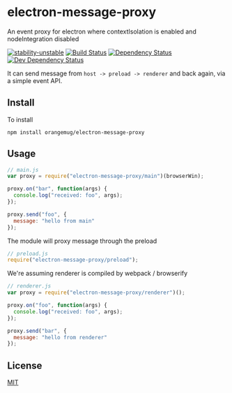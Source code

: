 # electron-message-proxy
An event proxy for electron where contextIsolation is enabled and nodeIntegration disabled

[![stability-unstable](https://img.shields.io/badge/stability-unstable-yellow.svg)][stability]
[![Build Status](https://circleci.com/gh/orangemug/electron-message-proxy.png?style=shield)][circleci]
[![Dependency Status](https://david-dm.org/orangemug/electron-message-proxy.svg)][dm-prod]
[![Dev Dependency Status](https://david-dm.org/orangemug/electron-message-proxy/dev-status.svg)][dm-dev]

[stability]:   https://github.com/orangemug/stability-badges#unstable
[circleci]:    https://circleci.com/gh/orangemug/electron-message-proxy
[dm-prod]:     https://david-dm.org/orangemug/electron-message-proxy
[dm-dev]:      https://david-dm.org/orangemug/electron-message-proxy#info=devDependencies


It can send message from `host -> preload -> renderer` and back again, via a simple event API.



## Install
To install

```
npm install orangemug/electron-message-proxy
```


## Usage

```js
// main.js
var proxy = require("electron-message-proxy/main")(browserWin);

proxy.on("bar", function(args) {
  console.log("received: foo", args);
});

proxy.send("foo", {
  message: "hello from main"
});
```

The module will proxy message through the preload

```js
// preload.js
require("electron-message-proxy/preload");
```

We're assuming renderer is compiled by webpack / browserify

```js
// renderer.js
var proxy = require("electron-message-proxy/renderer")();

proxy.on("foo", function(args) {
  console.log("received: foo", args);
});

proxy.send("bar", {
  message: "hello from renderer"
});
```

## License
[MIT](LICENSE)

